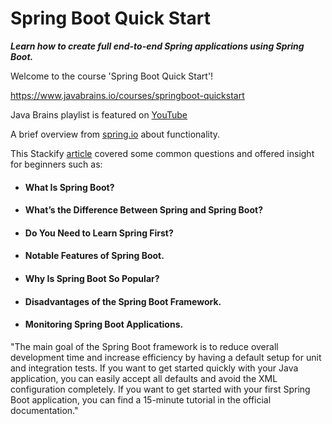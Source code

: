 
# Spring Boot Quick Start

<p><i><b>Learn how to create full end-to-end Spring applications using Spring Boot.</b></i></p>

<p>Welcome to the course 'Spring Boot Quick Start'!</p>

https://www.javabrains.io/courses/springboot-quickstart


Java Brains playlist is featured on [YouTube](https://www.youtube.com/playlist?list=PLqq-6Pq4lTTbx8p2oCgcAQGQyqN8XeA1x)

A brief overview from [spring.io](https://spring.io/projects/spring-boot) about functionality.

This Stackify [article](https://stackify.com/what-is-spring-boot/) covered some common questions and offered insight for beginners such as:

- #### What Is Spring Boot?

- #### What’s the Difference Between Spring and Spring Boot?

- #### Do You Need to Learn Spring First?

- #### Notable Features of Spring Boot.

- #### Why Is Spring Boot So Popular?

- #### Disadvantages of the Spring Boot Framework.

- #### Monitoring Spring Boot Applications.


<p>"The main goal of the Spring Boot framework is to reduce overall development time and increase efficiency by having a default setup for unit and integration tests. If you want to get started quickly with your Java application, you can easily accept all defaults and avoid the XML configuration completely. If you want to get started with your first Spring Boot application, you can find a 15-minute tutorial in the official documentation."</p>